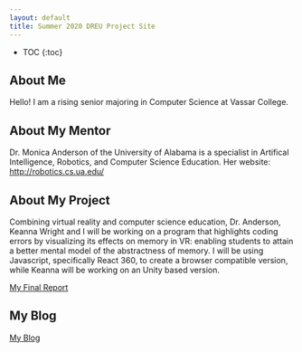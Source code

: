 ```yaml
---
layout: default
title: Summer 2020 DREU Project Site
---
```


* TOC
{:toc}

## About Me

Hello! I am a rising senior majoring in Computer Science at Vassar College. 

## About My Mentor

Dr. Monica Anderson of the University of Alabama is a specialist in Artifical Intelligence, Robotics, and Computer Science Education. 
Her website: http://robotics.cs.ua.edu/

## About My Project

Combining virtual reality and computer science education, Dr. Anderson, Keanna Wright and I will be working on a program that highlights coding errors by visualizing its effects on memory in VR: enabling students to attain a better mental model of the abstractness of memory. I will be using Javascript, specifically React 360, to create a browser compatible version, while Keanna will be working on an Unity based version. 

[My Final Report](files/finalreport.pdf)

## My Blog

[My Blog](blog.html)
